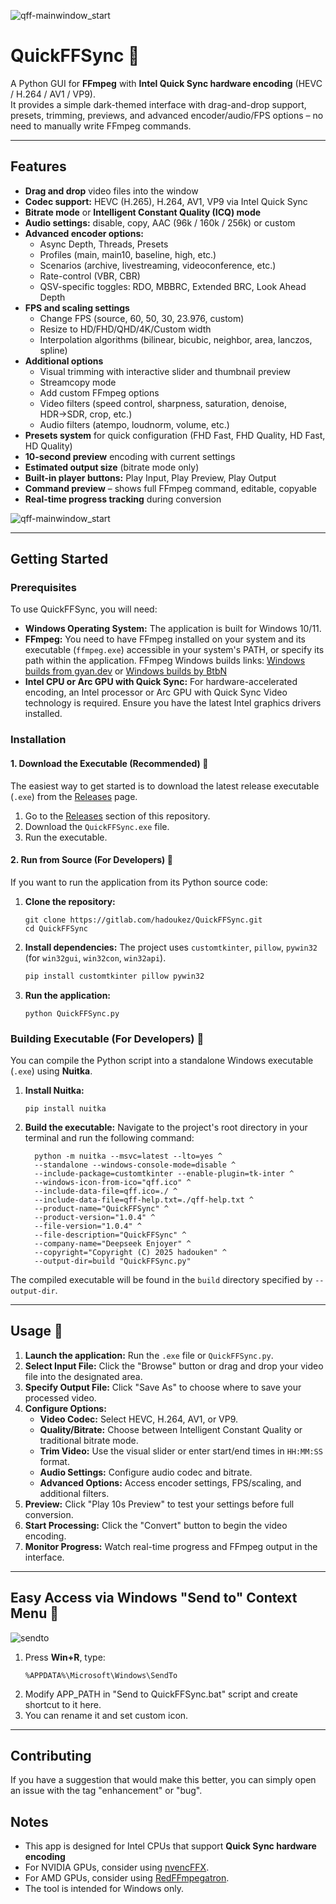 ![qff-mainwindow_start](screenshots/qff-mainwindow_start.png)

# QuickFFSync 🚀

A Python GUI for **FFmpeg** with **Intel Quick Sync hardware encoding** (HEVC / H.264 / AV1 / VP9).  
It provides a simple dark-themed interface with drag-and-drop support, presets, trimming, previews, and advanced encoder/audio/FPS options – no need to manually write FFmpeg commands.

---

## Features

- **Drag and drop** video files into the window
- **Codec support:** HEVC (H.265), H.264, AV1, VP9 via Intel Quick Sync
- **Bitrate mode** or **Intelligent Constant Quality (ICQ) mode**
- **Audio settings:** disable, copy, AAC (96k / 160k / 256k) or custom
- **Advanced encoder options:**
  - Async Depth, Threads, Presets
  - Profiles (main, main10, baseline, high, etc.)
  - Scenarios (archive, livestreaming, videoconference, etc.)
  - Rate-control (VBR, CBR)
  - QSV-specific toggles: RDO, MBBRC, Extended BRC, Look Ahead Depth
- **FPS and scaling settings**
  - Change FPS (source, 60, 50, 30, 23.976, custom)
  - Resize to HD/FHD/QHD/4K/Custom width
  - Interpolation algorithms (bilinear, bicubic, neighbor, area, lanczos, spline)
- **Additional options**
  - Visual trimming with interactive slider and thumbnail preview
  - Streamcopy mode
  - Add custom FFmpeg options
  - Video filters (speed control, sharpness, saturation, denoise, HDR→SDR, crop, etc.)
  - Audio filters (atempo, loudnorm, volume, etc.)
- **Presets system** for quick configuration (FHD Fast, FHD Quality, HD Fast, HD Quality)
- **10-second preview** encoding with current settings
- **Estimated output size** (bitrate mode only)
- **Built-in player buttons:** Play Input, Play Preview, Play Output
- **Command preview** – shows full FFmpeg command, editable, copyable
- **Real-time progress tracking** during conversion

![qff-mainwindow_start](screenshots/qff-mainwindow_settings.png)

---

## Getting Started

### Prerequisites

To use QuickFFSync, you will need:

* **Windows Operating System:** The application is built for Windows 10/11.
* **FFmpeg:** You need to have FFmpeg installed on your system and its executable (`ffmpeg.exe`) accessible in your system's PATH, or specify its path within the application.
FFmpeg Windows builds links: [Windows builds from gyan.dev](https://www.gyan.dev/ffmpeg/builds/) or [Windows builds by BtbN](https://github.com/BtbN/FFmpeg-Builds/releases)
* **Intel CPU or Arc GPU with Quick Sync:** For hardware-accelerated encoding, an Intel processor or Arc GPU with Quick Sync Video technology is required. Ensure you have the latest Intel graphics drivers installed.

### Installation

#### 1. Download the Executable (Recommended) 🚀

The easiest way to get started is to download the latest release executable (`.exe`) from the [Releases](https://gitlab.com/hadoukez/quickffsync/-/releases) page.

1.  Go to the [Releases](https://gitlab.com/hadoukez/quickffsync/-/releases) section of this repository.
2.  Download the `QuickFFSync.exe` file.
3.  Run the executable.

#### 2. Run from Source (For Developers) 🔧

If you want to run the application from its Python source code:

1.  **Clone the repository:**
    ```
    git clone https://gitlab.com/hadoukez/QuickFFSync.git
    cd QuickFFSync
    ```
2.  **Install dependencies:**
    The project uses `customtkinter`, `pillow`, `pywin32` (for `win32gui`, `win32con`, `win32api`).
    ```bash
    pip install customtkinter pillow pywin32
    ```
3.  **Run the application:**
    ```
    python QuickFFSync.py
    ```

### Building Executable (For Developers) 🔧

You can compile the Python script into a standalone Windows executable (`.exe`) using **Nuitka**.

1.  **Install Nuitka:**
    ```
    pip install nuitka
    ```
2.  **Build the executable:**
    Navigate to the project's root directory in your terminal and run the following command:

    ```
      python -m nuitka --msvc=latest --lto=yes ^
      --standalone --windows-console-mode=disable ^
      --include-package=customtkinter --enable-plugin=tk-inter ^
      --windows-icon-from-ico="qff.ico" ^
      --include-data-file=qff.ico=./ ^
      --include-data-file=qff-help.txt=./qff-help.txt ^
      --product-name="QuickFFSync" ^
      --product-version="1.0.4" ^
      --file-version="1.0.4" ^
      --file-description="QuickFFSync" ^
      --company-name="Deepseek Enjoyer" ^
      --copyright="Copyright (C) 2025 hadouken" ^
      --output-dir=build "QuickFFSync.py"
    ```
  The compiled executable will be found in the `build` directory specified by `--output-dir`.

---

## Usage 🎥

1.  **Launch the application:** Run the `.exe` file or `QuickFFSync.py`.
2.  **Select Input File:** Click the "Browse" button or drag and drop your video file into the designated area.
3.  **Specify Output File:** Click "Save As" to choose where to save your processed video.
4.  **Configure Options:**
    * **Video Codec:** Select HEVC, H.264, AV1, or VP9.
    * **Quality/Bitrate:** Choose between Intelligent Constant Quality or traditional bitrate mode.
    * **Trim Video:** Use the visual slider or enter start/end times in `HH:MM:SS` format.
    * **Audio Settings:** Configure audio codec and bitrate.
    * **Advanced Options:** Access encoder settings, FPS/scaling, and additional filters.
5.  **Preview:** Click "Play 10s Preview" to test your settings before full conversion.
6.  **Start Processing:** Click the "Convert" button to begin the video encoding.
7.  **Monitor Progress:** Watch real-time progress and FFmpeg output in the interface.

---

## Easy Access via Windows "Send to" Context Menu 📁

![sendto](screenshots/sendto.png)

1. Press **Win+R**, type:
   ```
   %APPDATA%\Microsoft\Windows\SendTo
   ```
2. Modify APP_PATH in "Send to QuickFFSync.bat" script and create shortcut to it here.
3. You can rename it and set custom icon.

---

## Contributing

If you have a suggestion that would make this better, you can simply open an issue with the tag "enhancement" or "bug".

## Notes

- This app is designed for Intel CPUs that support **Quick Sync hardware encoding**
- For NVIDIA GPUs, consider using [nvencFFX](https://gitlab.com/hadoukez/nvencffx).
- For AMD GPUs, consider using [RedFFmpegatron](https://gitlab.com/hadoukez/redffmpegatron).
- The tool is intended for Windows only.
